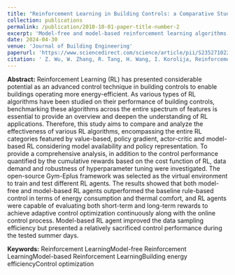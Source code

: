 ```yaml
---
title: "Reinforcement Learning in Building Controls: a Comparative Study of Algorithms considering Model Availability and Policy Representation"
collection: publications
permalink: /publication/2010-10-01-paper-title-number-2
excerpt: 'Model-free and model-based reinforcement learning algorithms were implemented; Reinforcement learning of value-based, policy gradient and actor-critic are discussed.'
date: 2024-04-30
venue: 'Journal of Building Engineering'
paperurl: 'https://www.sciencedirect.com/science/article/pii/S2352710224010659?via%3Dihub'
citation: ' Z. Wu, W. Zhang, R. Tang, H. Wang, I. Korolija, Reinforcement Learning in Building Controls: a Comparative Study of Algorithms considering Model Availability and Policy Representation, Journal of Building Engineering, https://doi.org/10.1016/j.jobe.2024.109497.'
---
```


**Abstract:** Reinforcement Learning (RL) has presented considerable potential as an advanced control technique in building controls to enable buildings operating more energy-efficient. As various types of RL algorithms have been studied on their performance of building controls, benchmarking these algorithms across the entire spectrum of features is essential to provide an overview and deepen the understanding of RL applications. Therefore, this study aims to compare and analyze the effectiveness of various RL algorithms, encompassing the entire RL categories featured by value-based, policy gradient, actor-critic and model-based RL considering model availability and policy representation. To provide a comprehensive analysis, in addition to the control performance quantified by the cumulative rewards based on the cost function of RL, data demand and robustness of hyperparameter tuning were investigated. The open-source Gym-Eplus framework was selected as the virtual environment to train and test different RL agents. The results showed that both model-free and model-based RL agents outperformed the baseline rule-based control in terms of energy consumption and thermal comfort, and RL agents were capable of evaluating both short-term and long-term rewards to achieve adaptive control optimization continuously along with the online control process. Model-based RL agent improved the data sampling efficiency but presented a relatively sacrificed control performance during the tested summer days.

**Keywords:** Reinforcement LearningModel-free Reinforcement LearningModel-based Reinforcement LearningBuilding energy efficiencyControl optimization
